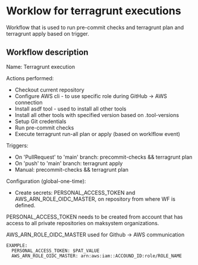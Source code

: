 # Worklow for terragrunt executions

Workflow that is used to run pre-commit checks and terragrunt plan and terragrunt apply based on trigger.

## Workflow description

Name: Terragrunt execution

Actions performed:
- Checkout current repository
- Configure AWS cli - to use specific role during GitHub -> AWS connection
- Install asdf tool - used to install all other tools
- Install all other tools with specified version based on .tool-versions
- Setup Git credentials
 - Run pre-commit checks
 - Execute terragrunt run-all plan or apply (based on worklflow event)

Triggers:
- On 'PullRequest' to 'main' branch: precommit-checks && terragrunt plan
- On 'push' to 'main' branch: terragrunt apply
- Manual: precommit-checks && terragrunt plan

Configuration (global-one-time):
- Create secrets: PERSONAL_ACCESS_TOKEN and AWS_ARN_ROLE_OIDC_MASTER, on repository from where WF is defined.

PERSONAL_ACCESS_TOKEN needs to be created from account that has access to all private repositories on maksystem organizations.

AWS_ARN_ROLE_OIDC_MASTER used for Github -> AWS communication

```
EXAMPLE:
  PERSONAL_ACCESS_TOKEN: $PAT_VALUE
  AWS_ARN_ROLE_OIDC_MASTER: arn:aws:iam::ACCOUND_ID:role/ROLE_NAME
```
